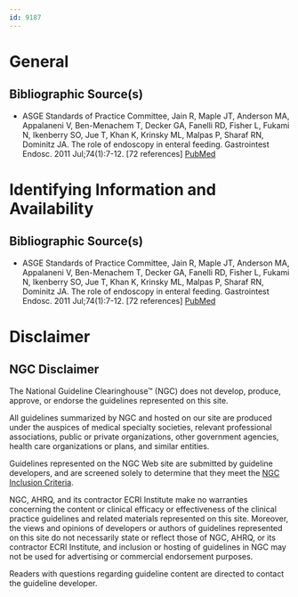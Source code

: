 ```yaml
---
id: 9187
---
```


# General

## Bibliographic Source(s)

- ASGE Standards of Practice Committee, Jain R, Maple JT, Anderson MA, Appalaneni V, Ben-Menachem T, Decker GA, Fanelli RD, Fisher L, Fukami N, Ikenberry SO, Jue T, Khan K, Krinsky ML, Malpas P, Sharaf RN, Dominitz JA. The role of endoscopy in enteral feeding. Gastrointest Endosc. 2011 Jul;74(1):7-12. [72 references] [ PubMed ](http://www.ncbi.nlm.nih.gov/entrez/query.fcgi?cmd=Retrieve&db=pubmed&dopt=Abstract&list_uids=21704804)

# Identifying Information and Availability

## Bibliographic Source(s)

- ASGE Standards of Practice Committee, Jain R, Maple JT, Anderson MA, Appalaneni V, Ben-Menachem T, Decker GA, Fanelli RD, Fisher L, Fukami N, Ikenberry SO, Jue T, Khan K, Krinsky ML, Malpas P, Sharaf RN, Dominitz JA. The role of endoscopy in enteral feeding. Gastrointest Endosc. 2011 Jul;74(1):7-12. [72 references] [ PubMed ](http://www.ncbi.nlm.nih.gov/entrez/query.fcgi?cmd=Retrieve&db=pubmed&dopt=Abstract&list_uids=21704804)

# Disclaimer

## NGC Disclaimer

The National Guideline Clearinghouse™ (NGC) does not develop, produce, approve, or endorse the guidelines represented on this site.

All guidelines summarized by NGC and hosted on our site are produced under the auspices of medical specialty societies, relevant professional associations, public or private organizations, other government agencies, health care organizations or plans, and similar entities.

Guidelines represented on the NGC Web site are submitted by guideline developers, and are screened solely to determine that they meet the [NGC Inclusion Criteria](/help-and-about/summaries/inclusion-criteria).

NGC, AHRQ, and its contractor ECRI Institute make no warranties concerning the content or clinical efficacy or effectiveness of the clinical practice guidelines and related materials represented on this site. Moreover, the views and opinions of developers or authors of guidelines represented on this site do not necessarily state or reflect those of NGC, AHRQ, or its contractor ECRI Institute, and inclusion or hosting of guidelines in NGC may not be used for advertising or commercial endorsement purposes.

Readers with questions regarding guideline content are directed to contact the guideline developer.

